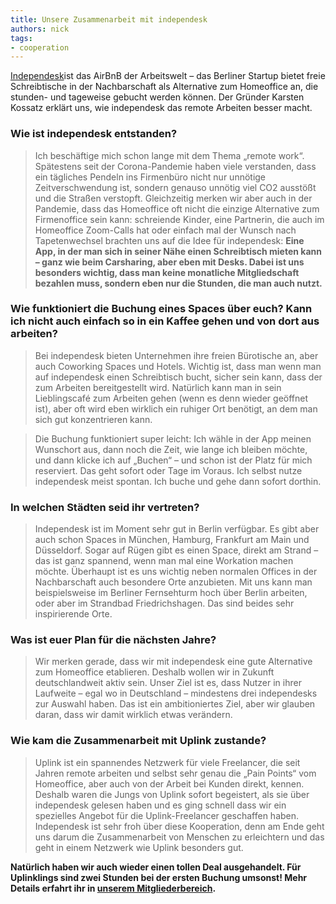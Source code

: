 ```yaml
---
title: Unsere Zusammenarbeit mit independesk
authors: nick
tags:
- cooperation
---
```


[Independesk](https://independesk.com/)ist das AirBnB der Arbeitswelt – das Berliner Startup bietet freie Schreibtische in der Nachbarschaft als Alternative zum Homeoffice an, die stunden- und tageweise gebucht werden können. Der Gründer Karsten Kossatz erklärt uns, wie independesk das remote Arbeiten besser macht.

<!--truncate-->

### Wie ist independesk entstanden?

> Ich beschäftige mich schon lange mit dem Thema „remote work“. Spätestens seit der Corona-Pandemie haben viele verstanden, dass ein tägliches Pendeln ins Firmenbüro nicht nur unnötige Zeitverschwendung ist, sondern genauso unnötig viel CO2 ausstößt und die Straßen verstopft. Gleichzeitig merken wir aber auch in der Pandemie, dass das Homeoffice oft nicht die einzige Alternative zum Firmenoffice sein kann: schreiende Kinder, eine Partnerin, die auch im Homeoffice Zoom-Calls hat oder einfach mal der Wunsch nach Tapetenwechsel brachten uns auf die Idee für independesk: **Eine App, in der man sich in seiner Nähe einen Schreibtisch mieten kann – ganz wie beim Carsharing, aber eben mit Desks. Dabei ist uns besonders wichtig, dass man keine monatliche Mitgliedschaft bezahlen muss, sondern eben nur die Stunden, die man auch nutzt.**

### Wie funktioniert die Buchung eines Spaces über euch? Kann ich nicht auch einfach so in ein Kaffee gehen und von dort aus arbeiten?

> Bei independesk bieten Unternehmen ihre freien Bürotische an, aber auch Coworking Spaces und Hotels. Wichtig ist, dass man wenn man auf independesk einen Schreibtisch bucht, sicher sein kann, dass der zum Arbeiten bereitgestellt wird. Natürlich kann man in sein Lieblingscafé zum Arbeiten gehen (wenn es denn wieder geöffnet ist), aber oft wird eben wirklich ein ruhiger Ort benötigt, an dem man sich gut konzentrieren kann.

> Die Buchung funktioniert super leicht: Ich wähle in der App meinen Wunschort aus, dann noch die Zeit, wie lange ich bleiben möchte, und dann klicke ich auf „Buchen“ – und schon ist der Platz für mich reserviert. Das geht sofort oder Tage im Voraus. Ich selbst nutze independesk meist spontan. Ich buche und gehe dann sofort dorthin.

### In welchen Städten seid ihr vertreten?

> Independesk ist im Moment sehr gut in Berlin verfügbar. Es gibt aber auch schon Spaces in München, Hamburg, Frankfurt am Main und Düsseldorf. Sogar auf Rügen gibt es einen Space, direkt am Strand – das ist ganz spannend, wenn man mal eine Workation machen möchte. Überhaupt ist es uns wichtig neben normalen Offices in der Nachbarschaft auch besondere Orte anzubieten. Mit uns kann man beispielsweise im Berliner Fernsehturm hoch über Berlin arbeiten, oder aber im Strandbad Friedrichshagen. Das sind beides sehr inspirierende Orte.

### Was ist euer Plan für die nächsten Jahre?

> Wir merken gerade, dass wir mit independesk eine gute Alternative zum Homeoffice etablieren. Deshalb wollen wir in Zukunft deutschlandweit aktiv sein. Unser Ziel ist es, dass Nutzer in ihrer Laufweite – egal wo in Deutschland – mindestens drei independesks zur Auswahl haben. Das ist ein ambitioniertes Ziel, aber wir glauben daran, dass wir damit wirklich etwas verändern.

### Wie kam die Zusammenarbeit mit Uplink zustande?

> Uplink ist ein spannendes Netzwerk für viele Freelancer, die seit Jahren remote arbeiten und selbst sehr genau die „Pain Points“ vom Homeoffice, aber auch von der Arbeit bei Kunden direkt, kennen. Deshalb waren die Jungs von Uplink sofort begeistert, als sie über independesk gelesen haben und es ging schnell dass wir ein spezielles Angebot für die Uplink-Freelancer geschaffen haben. Independesk ist sehr froh über diese Kooperation, denn am Ende geht uns darum die Zusammenarbeit von Menschen zu erleichtern und das geht in einem Netzwerk wie Uplink besonders gut.

**Natürlich haben wir auch wieder einen tollen Deal ausgehandelt. Für Uplinklings sind zwei Stunden bei der ersten Buchung umsonst! Mehr Details erfahrt ihr in [unserem Mitgliederbereich](https://my.uplink.tech/services/cooperations).**
